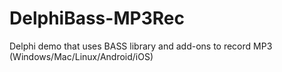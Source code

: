 # DelphiBass-MP3Rec
Delphi demo that uses BASS library and add-ons to record MP3 (Windows/Mac/Linux/Android/iOS)
